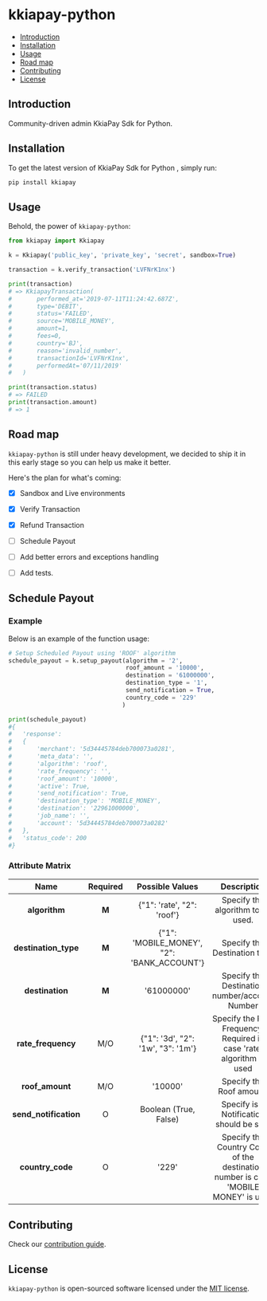 # kkiapay-python

- [Introduction](#introduction)
- [Installation](#installation)
- [Usage](#usage)
- [Road map](#road-map)
- [Contributing](#contributing)
- [License](#license)

## Introduction

Community-driven admin KkiaPay Sdk for Python.

## Installation

To get the latest version of KkiaPay Sdk for Python , simply run:

```bash
pip install kkiapay
```

## Usage

Behold, the power of `kkiapay-python`:

```python
from kkiapay import Kkiapay

k = Kkiapay('public_key', 'private_key', 'secret', sandbox=True)

transaction = k.verify_transaction('LVFNrK1nx')

print(transaction)
# => KkiapayTransaction(
#       performed_at='2019-07-11T11:24:42.687Z',
#       type='DEBIT',
#       status='FAILED',
#       source='MOBILE_MONEY',
#       amount=1,
#       fees=0,
#       country='BJ',
#       reason='invalid_number',
#       transactionId='LVFNrK1nx',
#       performedAt='07/11/2019'
#   )

print(transaction.status)
# => FAILED
print(transaction.amount)
# => 1
```

## Road map

`kkiapay-python` is still under heavy development, we decided to ship it in this early stage so you can help us make it better.

Here's the plan for what's coming:

- [x] Sandbox and Live environments
- [x] Verify Transaction
- [x] Refund Transaction
- [ ] Schedule Payout
- [ ] Add better errors and exceptions handling
- [ ] Add tests.


## Schedule Payout

### Example
Below is an example of the function usage:
```python
# Setup Scheduled Payout using 'ROOF' algorithm
schedule_payout = k.setup_payout(algorithm = '2',
                                 roof_amount = '10000',
                                 destination = '61000000',
                                 destination_type = '1',
                                 send_notification = True,
                                 country_code = '229'
                                )

print(schedule_payout)
#{
#	'response': 
#	{
#		'merchant': '5d34445784deb700073a0281', 
#		'meta_data': '', 
#		'algorithm': 'roof', 
#		'rate_frequency': '', 
#		'roof_amount': '10000', 
#		'active': True, 
#		'send_notification': True, 
#		'destination_type': 'MOBILE_MONEY', 
#		'destination': '22961000000', 
#		'job_name': '', 
#		'account': '5d34445784deb700073a0282'
#	}, 
#	'status_code': 200
#}
```

### Attribute Matrix
|        Name       | Required |               Possible Values              |                                    Description                                    |
|:-----------------:|:--------:|:------------------------------------------:|:---------------------------------------------------------------------------------:|
|     **algorithm**     |     **M**    |         {"1": 'rate', "2": 'roof'}         |                         Specify the algorithm to be used.                         |
|  **destination_type** |     **M**    | {"1": 'MOBILE_MONEY', "2": 'BANK_ACCOUNT'} |                            Specify the Destination type                           |
|    **destination**    |     **M**    |                 '61000000'                 |                              Specify the Destination number/account Number                                                     |
|   **rate_frequency**  |    M/O   	|      {"1": '3d', "2": '1w', "3": '1m'}     |       Specify the Rate Frequency. Required in case 'rate' algorithm is used       |
|    **roof_amount**    |    M/O   |                   '10000'                  |                              Specify the Roof amount.                             |
| **send_notification** |     O    |            Boolean (True, False)           |                      Specify is a Notification should be sent                     |
|    **country_code**   |     O    |                    '229'                   | Specify the Country Code of the destination number is case 'MOBILE MONEY' is used |


## Contributing

Check our [contribution guide](CONTRIBUTING.md).

## License

`kkiapay-python` is open-sourced software licensed under the [MIT license](https://opensource.org/licenses/MIT).
